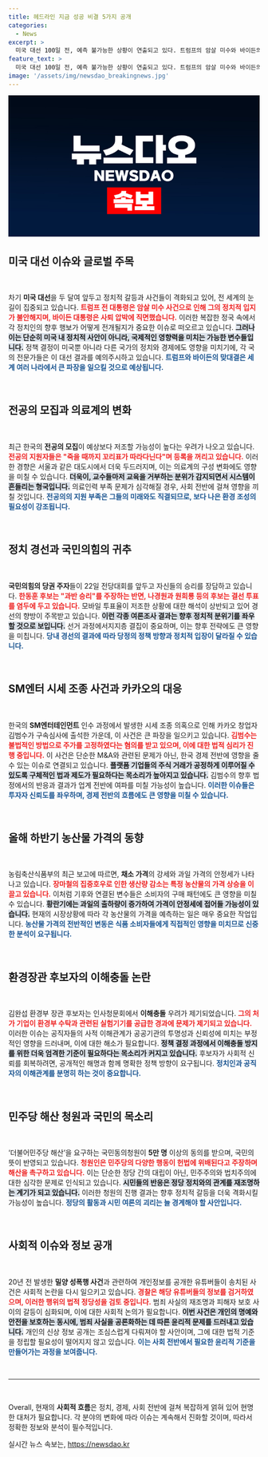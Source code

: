 ```yaml
---
title: 헤드라인 지금 성공 비결 5가지 공개
categories:
  - News
excerpt: >
  미국 대선 100일 전, 예측 불가능한 상황이 연출되고 있다. 트럼프의 암살 미수와 바이든의 전격 사퇴가 겹치며 ‘새로운 판’을 예고한다. 이 변동이 미국 정국에 어떤 파장을 미칠지, 관심이 집중되고 있다!
feature_text: >
  미국 대선 100일 전, 예측 불가능한 상황이 연출되고 있다. 트럼프의 암살 미수와 바이든의 전격 사퇴가 겹치며 ‘새로운 판’을 예고한다. 이 변동이 미국 정국에 어떤 파장을 미칠지, 관심이 집중되고 있다!
image: '/assets/img/newsdao_breakingnews.jpg'
---
```


<p><img src="/assets/img/newsdao_breakingnews.jpg" alt="flaretime 속보" /></p>

<h2 data-ke-size="size26">미국 대선 이슈와 글로벌 주목</h2>

<p data-ke-size="size16">&nbsp;</p>

<p>차기 <strong>미국 대선</strong>을 두 달여 앞두고 정치적 갈등과 사건들이 격화되고 있어, 전 세계의 눈길이 집중되고 있습니다. <b><span style="color: #ee2323;">트럼프 전 대통령은 암살 미수 사건으로 인해 그의 정치적 입지가 불안해지며, 바이든 대통령은 사퇴 압박에 직면했습니다.</span></b> 이러한 복잡한 정국 속에서 각 정치인의 향후 행보가 어떻게 전개될지가 중요한 이슈로 떠오르고 있습니다. <b><span style="background-color: #21538527;">그러나 이는 단순히 미국 내 정치적 사안이 아니라, 국제적인 영향력을 미치는 가능한 변수들입니다.</span></b> 정책 결정이 미국뿐 아니라 다른 국가의 정치와 경제에도 영향을 미치기에, 각 국의 전문가들은 이 대선 결과를 예의주시하고 있습니다. <b><span style="color: #1a5490;">트럼프와 바이든의 맞대결은 세계 여러 나라에서 큰 파장을 일으킬 것으로 예상됩니다.</span></b></p>

<p data-ke-size="size16">&nbsp;</p>

<h2 data-ke-size="size26">전공의 모집과 의료계의 변화</h2>

<p data-ke-size="size16">&nbsp;</p>

<p>최근 한국의 <strong>전공의 모집</strong>이 예상보다 저조할 가능성이 높다는 우려가 나오고 있습니다. <b><span style="color: #ee2323;">전공의 지원자들은 "죽을 때까지 꼬리표가 따라다닌다"며 등록을 꺼리고 있습니다.</span></b> 이러한 경향은 서울과 같은 대도시에서 더욱 두드러지며, 이는 의료계의 구성 변화에도 영향을 미칠 수 있습니다. <b><span style="background-color: #21538527;">더욱이, 교수들마저 교육을 거부하는 분위가 감지되면서 시스템이 흔들리는 형국입니다.</span></b> 의료인력 부족 문제가 심각해질 경우, 사회 전반에 걸쳐 영향을 끼칠 것입니다. <b><span style="color: #1a5490;">전공의의 지원 부족은 그들의 미래와도 직결되므로, 보다 나은 환경 조성의 필요성이 강조됩니다.</span></b></p>

<p data-ke-size="size16">&nbsp;</p>

<h2 data-ke-size="size26">정치 경선과 국민의힘의 귀추</h2>

<p data-ke-size="size16">&nbsp;</p>

<p><strong>국민의힘의 당권 주자</strong>들이 22일 전당대회를 앞두고 자신들의 승리를 장담하고 있습니다. <b><span style="color: #ee2323;">한동훈 후보는 "과반 승리"를 주장하는 반면, 나경원과 원희룡 등의 후보는 결선 투표를 염두에 두고 있습니다.</span></b> 모바일 투표율이 저조한 상황에 대한 해석이 상반되고 있어 경선의 향방이 주목받고 있습니다. <b><span style="background-color: #21538527;">이런 각종 여론조사 결과는 향후 정치적 분위기를 좌우할 것으로 보입니다.</span></b> 선거 과정에서지지층 결집이 중요하며, 이는 향후 전략에도 큰 영향을 미칩니다. <b><span style="color: #1a5490;">당내 경선의 결과에 따라 당정의 정책 방향과 정치적 입장이 달라질 수 있습니다.</span></b></p>

<p data-ke-size="size16">&nbsp;</p>

<h2 data-ke-size="size26">SM엔터 시세 조종 사건과 카카오의 대응</h2>

<p data-ke-size="size16">&nbsp;</p>

<p>한국의 <strong>SM엔터테인먼트</strong> 인수 과정에서 발생한 시세 조종 의혹으로 인해 카카오 창업자 김범수가 구속심사에 출석한 가운데, 이 사건은 큰 파장을 일으키고 있습니다. <b><span style="color: #ee2323;">김범수는 불법적인 방법으로 주가를 고정하였다는 혐의를 받고 있으며, 이에 대한 법적 심리가 진행 중입니다.</span></b> 이 사건은 단순한 M&amp;A와 관련된 문제가 아닌, 한국 경제 전반에 영향을 줄 수 있는 이슈로 연결되고 있습니다. <b><span style="background-color: #21538527;">플랫폼 기업들의 주식 거래가 공정하게 이루어질 수 있도록 구체적인 법과 제도가 필요하다는 목소리가 높아지고 있습니다.</span></b> 김범수의 향후 법정에서의 반응과 결과가 업계 전반에 여파를 미칠 가능성이 높습니다. <b><span style="color: #1a5490;">이러한 이슈들은 투자자 신뢰도를 좌우하며, 경제 전반의 흐름에도 큰 영향을 미칠 수 있습니다.</span></b></p>

<p data-ke-size="size16">&nbsp;</p>

<h2 data-ke-size="size26">올해 하반기 농산물 가격의 동향</h2>

<p data-ke-size="size16">&nbsp;</p>

<p>농림축산식품부의 최근 보고에 따르면, <strong>채소 가격</strong>의 강세와 과일 가격의 안정세가 나타나고 있습니다. <b><span style="color: #ee2323;">장마철의 집중호우로 인한 생산량 감소는 특정 농산물의 가격 상승을 이끌고 있습니다.</span></b> 이처럼 기후와 연결된 변수들은 소비자의 구매 패턴에도 큰 영향을 미칠 수 있습니다. <b><span style="background-color: #21538527;">황란기에는 과일의 출하량이 증가하여 가격이 안정세에 접어들 가능성이 있습니다.</span></b> 현재의 시장상황에 따라 각 농산물의 가격을 예측하는 일은 매우 중요한 작업입니다. <b><span style="color: #1a5490;">농산물 가격의 전반적인 변동은 식품 소비자들에게 직접적인 영향을 미치므로 신중한 분석이 요구됩니다.</span></b></p>

<p data-ke-size="size16">&nbsp;</p>

<h2 data-ke-size="size26">환경장관 후보자의 이해충돌 논란</h2>

<p data-ke-size="size16">&nbsp;</p>

<p>김완섭 환경부 장관 후보자는 인사청문회에서 <strong>이해충돌</strong> 우려가 제기되었습니다. <b><span style="color: #ee2323;">그의 처가 기업이 환경부 수탁과 관련된 실험기기를 공급한 경과에 문제가 제기되고 있습니다.</span></b> 이러한 이슈는 공직자들의 사적 이해관계가 공공기관의 투명성과 신뢰성에 미치는 부정적인 영향을 드러내며, 이에 대한 해소가 필요합니다. <b><span style="background-color: #21538527;">정책 결정 과정에서 이해충돌 방지를 위한 더욱 엄격한 기준이 필요하다는 목소리가 커지고 있습니다.</span></b> 후보자가 사회적 신뢰를 회복하려면, 공개적인 해명과 함께 명확한 정책 방향이 요구됩니다. <b><span style="color: #1a5490;">정치인과 공직자의 이해관계를 분명히 하는 것이 중요합니다.</span></b></p>

<p data-ke-size="size16">&nbsp;</p>

<h2 data-ke-size="size26">민주당 해산 청원과 국민의 목소리</h2>

<p data-ke-size="size16">&nbsp;</p>

<p>‘더불어민주당 해산’을 요구하는 국민동의청원이 <strong>5만 명</strong> 이상의 동의를 받으며, 국민의 뜻이 반영되고 있습니다. <b><span style="color: #ee2323;">청원인은 민주당의 다양한 행동이 헌법에 위배된다고 주장하며 해산을 촉구하고 있습니다.</span></b> 이는 단순한 정당 간의 대립이 아닌, 민주주의와 법치주의에 대한 심각한 문제로 인식되고 있습니다. <b><span style="background-color: #21538527;">시민들의 반응은 정당 정치와의 관계를 재조명하는 계기가 되고 있습니다.</span></b> 이러한 청원의 진행 결과는 향후 정치적 갈등을 더욱 격화시킬 가능성이 높습니다. <b><span style="color: #1a5490;">정당의 활동과 시민 여론의 괴리는 늘 경계해야 할 사안입니다.</span></b></p>

<p data-ke-size="size16">&nbsp;</p>

<h2 data-ke-size="size26">사회적 이슈와 정보 공개</h2>

<p data-ke-size="size16">&nbsp;</p>

<p>20년 전 발생한 <strong>밀양 성폭행 사건</strong>과 관련하여 개인정보를 공개한 유튜버들이 송치된 사건은 사회적 논란을 다시 일으키고 있습니다. <b><span style="color: #ee2323;">경찰은 해당 유튜버들의 정보를 검거하였으며, 이러한 행위의 법적 정당성을 검토 중입니다.</span></b> 범죄 사실의 재조명과 피해자 보호 사이의 갈등이 심화되며, 이에 대한 사회적 논의가 필요합니다. <b><span style="background-color: #21538527;">이번 사건은 개인의 명예와 안전을 보호하는 동시에, 범죄 사실을 공론화하는 데 따른 윤리적 문제를 드러내고 있습니다.</span></b> 개인의 신상 정보 공개는 조심스럽게 다뤄져야 할 사안이며, 그에 대한 법적 기준을 정립할 필요성이 떨어지지 않고 있습니다. <b><span style="color: #1a5490;">이는 사회 전반에서 필요한 윤리적 기준을 만들어가는 과정을 보여줍니다.</span></b></p>

<p data-ke-size="size16">&nbsp;</p>

<hr />

<p data-ke-size="size16">&nbsp;</p>

<p>Overall, 현재의 <strong>사회적 흐름</strong>은 정치, 경제, 사회 전반에 걸쳐 복잡하게 얽혀 있어 현명한 대처가 필요합니다. 각 분야의 변화에 따라 이슈는 계속해서 진화할 것이며, 따라서 정확한 정보와 분석이 필수적입니다.</p>
실시간 뉴스 속보는, <a href="https://newsdao.kr" rel="dofollow">https://newsdao.kr</a>


